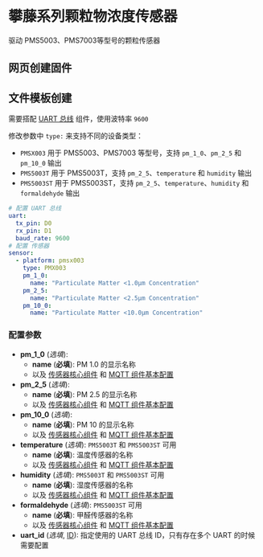 # 攀藤系列颗粒物浓度传感器

驱动 PMS5003、PMS7003等型号的颗粒传感器




## 网页创建固件





## 文件模板创建

需要搭配 [UART 总线](mqtt/components/uart) 组件，使用波特率 `9600`


修改参数中 `type:` 来支持不同的设备类型：

- `PMSX003` 用于 PMS5003、PMS7003 等型号，支持 `pm_1_0`、`pm_2_5` 和`pm_10_0` 输出
- `PMS5003T` 用于 PMS5003T，支持 `pm_2_5`、`temperature` 和 `humidity` 输出
- `PMS5003ST` 用于 PMS5003ST，支持 `pm_2_5`、`temperature`、`humidity` 和 `formaldehyde` 输出


```yaml
# 配置 UART 总线 
uart:
  tx_pin: D0
  rx_pin: D1
  baud_rate: 9600
# 配置 传感器
sensor:
  - platform: pmsx003
    type: PMX003
    pm_1_0:
      name: "Particulate Matter <1.0µm Concentration"
    pm_2_5:
      name: "Particulate Matter <2.5µm Concentration"
    pm_10_0:
      name: "Particulate Matter <10.0µm Concentration"
```

### 配置参数

- **pm_1_0** (*选填*): 
  - **name** (**必填**): PM 1.0 的显示名称
  - 以及 [传感器核心组件](mqtt/components/sensor/#基本配置) 和 [MQTT 组件基本配置](mqtt/components/mqtt#MQTT-组件基本配置项)
- **pm_2_5** (*选填*):
  - **name** (**必填**): PM 2.5 的显示名称
  - 以及 [传感器核心组件](mqtt/components/sensor/#基本配置) 和 [MQTT 组件基本配置](mqtt/components/mqtt#MQTT-组件基本配置项)
- **pm_10_0** (*选填*): 
  - **name** (**必填**): PM 10 的显示名称
  - 以及 [传感器核心组件](mqtt/components/sensor/#基本配置) 和 [MQTT 组件基本配置](mqtt/components/mqtt#MQTT-组件基本配置项)
- **temperature** (*选填*): `PMS5003T` 和 `PMS5003ST` 可用
  - **name** (**必填**): 温度传感器的名称
  - 以及 [传感器核心组件](mqtt/components/sensor/#基本配置) 和 [MQTT 组件基本配置](mqtt/components/mqtt#MQTT-组件基本配置项)
- **humidity** (*选填*): `PMS5003T` 和 `PMS5003ST` 可用 
  - **name** (**必填**): 湿度传感器的名称
  - 以及 [传感器核心组件](mqtt/components/sensor/#基本配置) 和 [MQTT 组件基本配置](mqtt/components/mqtt#MQTT-组件基本配置项)
- **formaldehyde** (*选填*): `PMS5003ST` 可用
  - **name** (**必填**): 甲醛传感器的名称
  - 以及 [传感器核心组件](mqtt/components/sensor/#基本配置) 和 [MQTT 组件基本配置](mqtt/components/mqtt#MQTT-组件基本配置项)
- **uart_id** (*选填*, [ID](mqtt/guides/configuration-types#id)): 指定使用的 UART 总线 ID，只有存在多个 UART 的时候需要配置